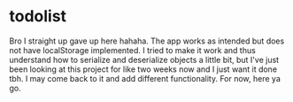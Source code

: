 # todolist

Bro I straight up gave up here hahaha. The app works as intended but does not have localStorage implemented. I tried to make it work and thus understand how to serialize and deserialize objects a little bit, but I've just been looking at this project for like two weeks now and I just want it done tbh. I may come back to it and add different functionality. For now, here ya go.